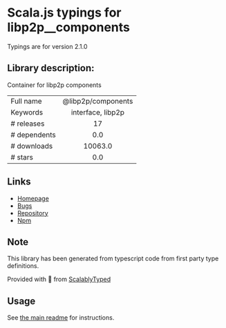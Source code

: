 
# Scala.js typings for libp2p__components

Typings are for version 2.1.0

## Library description:
Container for libp2p components

|                    |                 |
| ------------------ | :-------------: |
| Full name          | @libp2p/components |
| Keywords           | interface, libp2p |
| # releases         | 17 |
| # dependents       | 0.0 |
| # downloads        | 10063.0 |
| # stars            | 0.0 |

## Links
- [Homepage](https://github.com/libp2p/js-libp2p-components#readme)
- [Bugs](https://github.com/libp2p/js-libp2p-components/issues)
- [Repository](https://github.com/libp2p/js-libp2p-components)
- [Npm](https://www.npmjs.com/package/%40libp2p%2Fcomponents)
    


## Note
This library has been generated from typescript code from first party type definitions.

Provided with :purple_heart: from [ScalablyTyped](https://github.com/oyvindberg/ScalablyTyped)

## Usage
See [the main readme](../../readme.md) for instructions.


